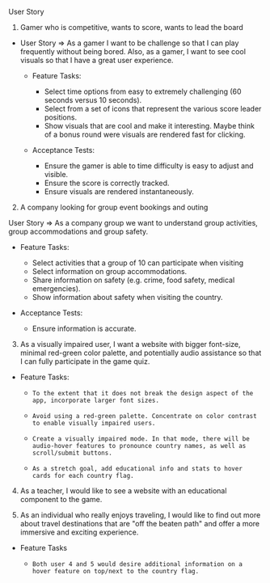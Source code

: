 User Story
 
1. 	Gamer who is competitive, wants to score, wants to lead the board
 
- User Story => As a gamer I want to be challenge so that I can play frequently without being bored.  Also, as a gamer, I want to see cool visuals so that I have a great user experience.
        	 
  - Feature Tasks:
    - Select time options from easy to extremely challenging (60 seconds versus 10 seconds).
    - Select from a set of icons that represent the various score leader positions.
    - Show visuals that are cool and make it interesting.  Maybe think of a bonus round were visuals are rendered fast for clicking.
 
  - Acceptance Tests:
    - Ensure the gamer is able to time difficulty is easy to adjust and visible.
    - Ensure the score is correctly tracked.
    - Ensure visuals are rendered instantaneously.
           
2. 	A company looking for group event bookings and outing
 
  User Story => As a company group we want to understand group activities, group
        	accommodations and group safety.  
           
  - Feature Tasks:
    - Select activities that a group of 10 can participate when visiting
    - Select information on group accommodations.
    - Share information on safety (e.g. crime, food safety, medical emergencies).
    - Show information about safety when visiting the country.
 
  - Acceptance Tests:
    - Ensure information is accurate.
 
3. 	As a visually impaired user, I want a website with bigger font-size, minimal red-green color palette, and potentially audio assistance so that I can fully participate in the game quiz.
 
- Feature Tasks:
  -   	To the extent that it does not break the design aspect of the app, incorporate larger font sizes.
  -   	Avoid using a red-green palette. Concentrate on color contrast to enable visually impaired users.
  -   	Create a visually impaired mode. In that mode, there will be audio-hover features to pronounce country names, as well as scroll/submit buttons.
  -   	As a stretch goal, add educational info and stats to hover cards for each country flag.
 
4. 	As a teacher, I would like to see a website with an educational component to the game.
 
 
5. 	As an individual who really enjoys traveling, I would like to find out more about travel destinations that are "off the beaten path" and offer a more immersive and exciting experience.

- Feature Tasks
  -   	Both user 4 and 5 would desire additional information on a hover feature on top/next to the country flag.

